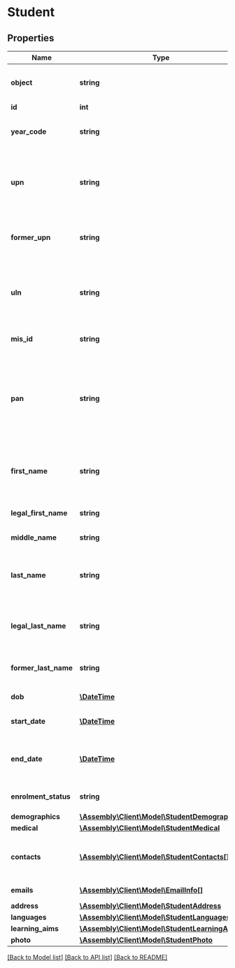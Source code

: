 # Student

## Properties
Name | Type | Description | Notes
------------ | ------------- | ------------- | -------------
**object** | **string** | Descriminator | [optional] [default to 'student']
**id** | **int** | Internal stable ID | [optional] 
**year_code** | **string** | The year group the student currently belongs to | [optional] 
**upn** | **string** | Unique Pupil Number (UPN) - a DfE-mandated 13-character code that identifies each pupil | [optional] 
**former_upn** | **string** | The previous UPN where a pupil has held another UPN whilst at a school | [optional] 
**uln** | **string** | Unique Learner Number (ULN) - a LRS-mandated 10-character code that identifies each pupil | [optional] 
**mis_id** | **string** | The ID of a student from the MIS | [optional] 
**pan** | **string** | A student&#39;s \&quot;pupil admission number\&quot;. This field is often exposed in the front end of the MIS, and may be the same as &#x60;mis_id&#x60; | [optional] 
**first_name** | **string** | The first name the student wishes to go by, may be the same as &#x60;legal_first_name&#x60; | [optional] 
**legal_first_name** | **string** | The legal first name of the student | [optional] 
**middle_name** | **string** | The middle name of the student | [optional] 
**last_name** | **string** | The last name the student wishes to go by, may be the same as &#x60;legal_last_name&#x60; | [optional] 
**legal_last_name** | **string** | The legal first name of the student, may be the same as &#x60;legal_last_name&#x60; | [optional] 
**former_last_name** | **string** | The former last name of the student, may be &#x60;null&#x60; | [optional] 
**dob** | [**\DateTime**](\DateTime.md) | The date of birth of the student | [optional] 
**start_date** | [**\DateTime**](\DateTime.md) | The date that the student first joined the school | [optional] 
**end_date** | [**\DateTime**](\DateTime.md) | The date that the student left the school, or &#x60;null&#x60; if still a current student | [optional] 
**enrolment_status** | **string** | The enrolment status of the student | [optional] 
**demographics** | [**\Assembly\Client\Model\StudentDemographics**](StudentDemographics.md) |  | [optional] 
**medical** | [**\Assembly\Client\Model\StudentMedical**](StudentMedical.md) |  | [optional] 
**contacts** | [**\Assembly\Client\Model\StudentContacts[]**](StudentContacts.md) | A list of contact IDs which are associated with this student, and their relationship | [optional] 
**emails** | [**\Assembly\Client\Model\EmailInfo[]**](EmailInfo.md) | A list of emails for the student | [optional] 
**address** | [**\Assembly\Client\Model\StudentAddress**](StudentAddress.md) |  | [optional] 
**languages** | [**\Assembly\Client\Model\StudentLanguages**](StudentLanguages.md) |  | [optional] 
**learning_aims** | [**\Assembly\Client\Model\StudentLearningAims**](StudentLearningAims.md) |  | [optional] 
**photo** | [**\Assembly\Client\Model\StudentPhoto**](StudentPhoto.md) |  | [optional] 

[[Back to Model list]](../README.md#documentation-for-models) [[Back to API list]](../README.md#documentation-for-api-endpoints) [[Back to README]](../README.md)


